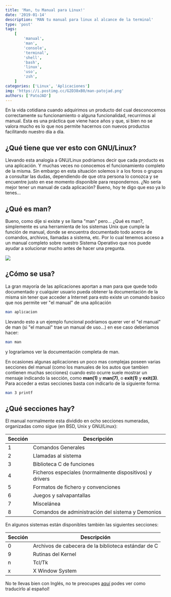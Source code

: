 ```yaml
---
title: 'Man, tu Manual para Linux!'
date: '2019-01-14'
description: 'MAN tu manual para linux al alcance de la terminal'
type: 'post'
tags:
    [
        'manual',
        'man',
        'console',
        'terminal',
        'shell',
        'bash',
        'linux',
        'uso',
        'zsh',
    ]
categories: ['Linux', 'Aplicaciones']
img: 'https://i.postimg.cc/G2D38xB0/man-patojad.png'
authors: ['PatoJAD']
---
```


En la vida cotidiana cuando adquirimos un producto del cual desconocemos correctamente su funcionamiento o alguna funcionalidad, recurrimos al manual. Esta es una práctica que viene hace años y que, si bien no se valora mucho es lo que nos permite hacernos con nuevos productos facilitando nuestro día a día.

## ¿Qué tiene que ver esto con GNU/Linux?

Llevando esta analogía a GNU/Linux podríamos decir que cada producto es una aplicación. Y muchas veces no conocemos el funcionamiento completo de la misma. Sin embargo en esta situación solemos ir a los foros o grupos a consultar las dudas, dependiendo de que otra persona lo conozca y se encuentre justo en ese momento disponible para respondernos. ¿No seria mejor tener un manual de cada aplicación? Bueno, hoy te digo que eso ya lo tenes...

## ¿Qué es man?

Bueno, como dije si existe y se llama "man" pero... ¿Qué es man?, simplemente es una herramienta de los sistemas Unix que cumple la función de manual, donde se encuentra documentado todo acerca de comandos, archivos, llamadas a sistema, etc. Por lo cual tenemos acceso a un manual completo sobre nuestro Sistema Operativo que nos puede ayudar a solucionar mucho antes de hacer una pregunta.

![](https://i.postimg.cc/HW4HqxXt/manual-patojad.png)

## ¿Cómo se usa?

La gran mayoría de las aplicaciones aportan a man para que quede todo documentado y cualquier usuario pueda obtener la documentación de la misma sin tener que acceder a Internet para esto existe un comando basico que nos permite ver "el manual" de una aplicación

```zsh
man aplicacion
```

Llevando esto a un ejemplo funcional podríamos querer ver el "el manual" de man (si "el manual" trae un manual de uso...) en ese caso deberiamos hacer:

```zsh
man man
```

y lograríamos ver la documentación completa de man.

En ocasiones algunas aplicaciones un poco mas complejas poseen varias secciones del manual (como los manuales de los autos que tambien contienen muchas secciones) cuando esto ocurre suele mostrar un mensaje indicando la sección, como **man(1)** y **man(7)**, o **exit(1)** y **exit(3)**. Para acceder a estas secciones basta con indicarlo de la siguiente forma:

```zsh
man 3 printf
```

## ¿Qué secciones hay?

El manual normalmente esta dividido en ocho secciones numeradas, organizadas como sigue (en BSD, Unix y GNU/Linux):

| Sección | Descripción                                              |
| ------- | -------------------------------------------------------- |
| 1       | Comandos Generales                                       |
| 2       | Llamadas al sistema                                      |
| 3       | Biblioteca C de funciones                                |
| 4       | Ficheros especiales (normalmente dispositivos) y drivers |
| 5       | Formatos de fichero y convenciones                       |
| 6       | Juegos y salvapantallas                                  |
| 7       | Miscelánea                                               |
| 8       | Comandos de administración del sistema y Demonios        |

En algunos sistemas están disponibles también las siguientes secciones:

| Sección | Descripción                                         |
| ------- | --------------------------------------------------- |
| 0       | Archivos de cabecera de la biblioteca estándar de C |
| 9       | Rutinas del Kernel                                  |
| n       | Tcl/Tk                                              |
| x       | X Window System                                     |

No te llevas bien con Inglés, no te preocupes [aquí](/post/2019/01/poner-las-paginas-de-man-en-español/) podes ver como traducirlo al español!
